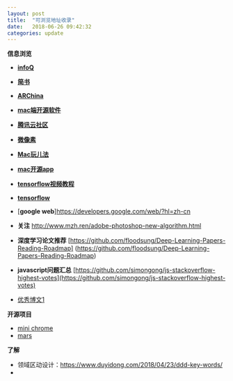 ```yaml
---
layout: post
title:  "可浏览地址收录"
date:   2018-06-26 09:42:32
categories: update
---
```


**信息浏览**

* [**infoQ**](http://www.infoq.com/cn/)
* [**简书**](https://www.jianshu.com/)
* [**ARChina**](http://www.arinchina.com/)
* [**mac端开源软件**](http://opensourcemac.org/)
* [**腾讯云社区**](https://cloud.tencent.com/developer)
* [**微像素**](http://www.zealfilter.com/portal.php)
* [**Mac玩儿法**](https://www.waerfa.com/)
* [**mac开源app**](https://github.com/serhii-londar/open-source-mac-os-apps)
* [**tensorflow视频教程**](https://morvanzhou.github.io/tutorials/machine-learning/tensorflow/)
* [**tensorflow**](https://www.tensorflow.org/get_started/?hl=zh-cn)
* [**google web**]https://developers.google.com/web/?hl=zh-cn

* **关注** http://www.mzh.ren/adobe-photoshop-new-algorithm.html

* **深度学习论文推荐**
	[https://github.com/floodsung/Deep-Learning-Papers-Reading-Roadmap]	(https://github.com/floodsung/Deep-Learning-Papers-Reading-Roadmap)


* **javascript问题汇总**
[https://github.com/simongong/js-stackoverflow-highest-votes](https://github.com/simongong/js-stackoverflow-highest-votes)


* [优秀博文1](https://blog.ibireme.com/)

**开源项目**

* [mini chrome](https://chromium.googlesource.com/chromium/mini_chromium/)
* [mars](https://github.com/Tencent/mars)


**了解**

* 领域区动设计：https://www.duyidong.com/2018/04/23/ddd-key-words/
* 